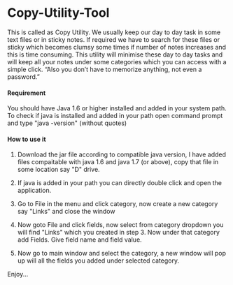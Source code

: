 # Copy-Utility-Tool

  This is called as Copy Utility. We usually keep our day to day task in some text files or in sticky notes. If required we have to search for these files or sticky which becomes clumsy some times if number of notes increases and this is time consuming. This utility will minimise these day to day tasks and will keep all your notes under some categories which you can access with a simple click. “Also you don’t have to memorize anything, not even a password.”

#### Requirement

  You should have Java 1.6 or higher installed and added in your system path. To check if java is installed and added in your path open command prompt and type "java -version" (without quotes)
  
#### How to use it

1. Download the jar file according to compatible java version, I have added files compaitable with java 1.6 and java 1.7 (or above), copy that file in some location say "D" drive.

2. If java is added in your path you can directly double click and open the application.

3. Go to File in the menu and click category, now create a new category say "Links" and close the window

4. Now goto File and click fields, now select from category dropdown you will find "Links" which you created in step 3. Now under that category add Fields. Give field name and field value.

5. Now go to main window and select the category, a new window will pop up will all the fields you added under selected category.

Enjoy...
